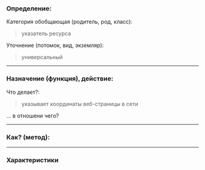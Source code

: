 ### Определение:
Категория обобщающая (родитель, род, класс):
>указатель ресурса

Уточнение (потомок, вид, экземляр):

>универсальный
---
### Назначение (функция), действие:
Что делает?:
>указывает координаты веб-страницы в сети

... в отношени чего?
>

---
### Как? (метод):
>

---
### Характеристики
>
